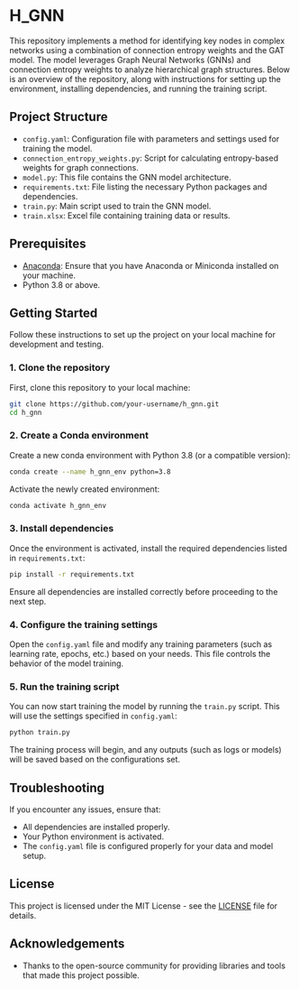 
# H_GNN

This repository implements a method for identifying key nodes in complex networks using a combination of connection entropy weights and the GAT model. The model leverages Graph Neural Networks (GNNs) and connection entropy weights to analyze hierarchical graph structures. Below is an overview of the repository, along with instructions for setting up the environment, installing dependencies, and running the training script.

## Project Structure

- `config.yaml`: Configuration file with parameters and settings used for training the model.
- `connection_entropy_weights.py`: Script for calculating entropy-based weights for graph connections.
- `model.py`: This file contains the GNN model architecture.
- `requirements.txt`: File listing the necessary Python packages and dependencies.
- `train.py`: Main script used to train the GNN model.
- `train.xlsx`: Excel file containing training data or results.

## Prerequisites

- [Anaconda](https://www.anaconda.com/products/distribution): Ensure that you have Anaconda or Miniconda installed on your machine.
- Python 3.8 or above.

## Getting Started

Follow these instructions to set up the project on your local machine for development and testing.

### 1. Clone the repository

First, clone this repository to your local machine:

```bash
git clone https://github.com/your-username/h_gnn.git
cd h_gnn
```

### 2. Create a Conda environment

Create a new conda environment with Python 3.8 (or a compatible version):

```bash
conda create --name h_gnn_env python=3.8
```

Activate the newly created environment:

```bash
conda activate h_gnn_env
```

### 3. Install dependencies

Once the environment is activated, install the required dependencies listed in `requirements.txt`:

```bash
pip install -r requirements.txt
```

Ensure all dependencies are installed correctly before proceeding to the next step.

### 4. Configure the training settings

Open the `config.yaml` file and modify any training parameters (such as learning rate, epochs, etc.) based on your needs. This file controls the behavior of the model training.

### 5. Run the training script

You can now start training the model by running the `train.py` script. This will use the settings specified in `config.yaml`:

```bash
python train.py
```

The training process will begin, and any outputs (such as logs or models) will be saved based on the configurations set.



## Troubleshooting

If you encounter any issues, ensure that:
- All dependencies are installed properly.
- Your Python environment is activated.
- The `config.yaml` file is configured properly for your data and model setup.

## License

This project is licensed under the MIT License - see the [LICENSE](LICENSE) file for details.

## Acknowledgements

- Thanks to the open-source community for providing libraries and tools that made this project possible.
